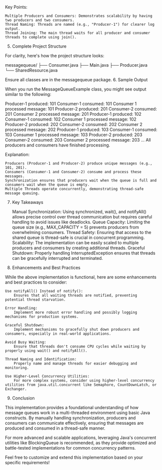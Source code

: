 Key Points:

    Multiple Producers and Consumers: Demonstrates scalability by having two producers and two consumers.
    Thread Naming: Threads are named (e.g., "Producer-1") for clearer log output.
    Thread Joining: The main thread waits for all producer and consumer threads to complete using join().

5. Complete Project Structure

For clarity, here's how the project structure looks:

messagequeue/
├── Consumer.java
├── Main.java
├── Producer.java
└── SharedResource.java

Ensure all classes are in the messagequeue package.
6. Sample Output

When you run the MessageQueueExample class, you might see output similar to the following:

Producer-1 produced: 101
Consumer-1 consumed: 101
Consumer 1 processed message: 101
Producer-2 produced: 201
Consumer-2 consumed: 201
Consumer 2 processed message: 201
Producer-1 produced: 102
Consumer-1 consumed: 102
Consumer 1 processed message: 102
Producer-2 produced: 202
Consumer-2 consumed: 202
Consumer 2 processed message: 202
Producer-1 produced: 103
Consumer-1 consumed: 103
Consumer 1 processed message: 103
Producer-2 produced: 203
Consumer-2 consumed: 203
Consumer 2 processed message: 203
...
All producers and consumers have finished processing.

Explanation:

    Producers (Producer-1 and Producer-2) produce unique messages (e.g., 101, 201).
    Consumers (Consumer-1 and Consumer-2) consume and process these messages.
    Synchronization ensures that producers wait when the queue is full and consumers wait when the queue is empty.
    Multiple Threads operate concurrently, demonstrating thread-safe message queuing.

7. Key Takeaways

    Manual Synchronization: Using synchronized, wait(), and notifyAll() allows precise control over thread communication but requires careful handling to avoid issues like deadlocks.
    Queue Capacity: Limiting the queue size (e.g., MAX_CAPACITY = 5) prevents producers from overwhelming consumers.
    Thread Safety: Ensuring that access to the shared queue is thread-safe is crucial in concurrent programming.
    Scalability: The implementation can be easily scaled to multiple producers and consumers by creating additional threads.
    Graceful Shutdown: Properly handling InterruptedException ensures that threads can be gracefully interrupted and terminated.

8. Enhancements and Best Practices

While the above implementation is functional, here are some enhancements and best practices to consider:

    Use notifyAll() Instead of notify():
        Ensures that all waiting threads are notified, preventing potential thread starvation.

    Error Handling:
        Implement more robust error handling and possibly logging mechanisms for production systems.

    Graceful Shutdown:
        Implement mechanisms to gracefully shut down producers and consumers, especially in real-world applications.

    Avoid Busy Waiting:
        Ensure that threads don't consume CPU cycles while waiting by properly using wait() and notifyAll().

    Thread Naming and Identification:
        Properly name and manage threads for easier debugging and monitoring.

    Use Higher-Level Concurrency Utilities:
        For more complex systems, consider using higher-level concurrency utilities from java.util.concurrent like Semaphore, CountDownLatch, or Exchanger.

9. Conclusion

This implementation provides a foundational understanding of how message queues work in a multi-threaded environment using basic Java constructs. By manually handling synchronization, producers and consumers can communicate effectively, ensuring that messages are produced and consumed in a thread-safe manner.

For more advanced and scalable applications, leveraging Java's concurrent utilities like BlockingQueue is recommended, as they provide optimized and battle-tested implementations for common concurrency patterns.

Feel free to customize and extend this implementation based on your specific requirements!
